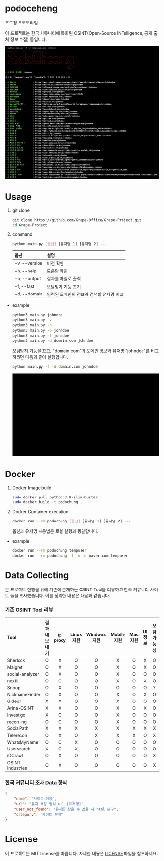 # podoceheng
포도청 프로토타입

이 프로젝트는 한국 커뮤니티에 특화된 OSINT(Open-Source INTelligence, 공개 출처 정보 수집) 툴입니다.

![image](./img_sample.png)

# Usage
1. git clone
    ```bash
    git clone https://github.com/Grape-Office/Grape-Project.git
    cd Grape-Project
    ```
2. command
    ```bash
    python main.py [옵션] [유저명 1] [유저명 2] ...
    ```
    |옵션|설명|
    |:--|:--|
    |-v, --version|버전 확인|
    |-h, --help|도움말 확인|
    |-o, --output|결과를 파일로 출력|
    |-f, --fast|오탐방지 기능 끄기|
    |-d, --domain|입력된 도메인의 정보와 검색할 유저명 비교|

- example
    ```bash
    python3 main.py johndoe
    python3 main.py -v
    python3 main.py -h
    python3 main.py -o johndoe
    python3 main.py -f johndoe
    python3 main.py -d domain.com johndoe
    ```

    오탐방지 기능을 끄고, "domain.com"의 도메인 정보와 유저명 "johndoe"를 비교하려면 다음과 같이 실행합니다.
    ```bash
    python main.py -f -d domain.com johndoe
    ```

    ![mov](./mov_sample.gif)

# Docker
1. Docker Image build
    ```bash
    sudo docker pull python:3.9-slim-buster
    sudo docker build -t podochung .
    ```
2. Docker Container execution
    ```bash
    docker run --rm podochung [옵션] [유저명 1] [유저명 2] ...
    ```
    
    옵션과 유저명 사용법은 로컬 실행과 동일합니다.

- example
    ```bash
    docker run --rm podochung tempuser
    docker run --rm podochung -f -o -d naver.com tempuser
    ```

# Data Collecting
본 프로젝트 진행을 위해 기존에 존재하는 OSINT Tool을 리뷰하고 한국 커뮤니티 사이트 들을 조사했습니다. 이를 정리한 내용은 다음과 같습니다.

### 기존 OSINT Tool 리뷰
|Tool|결과 내보내기|ip proxy|Linux 지원|Windows 지원|Mobile 지원|Mac 지원|UI 정보|오탐 가능성|
|:--|:--:|:--:|:--:|:--:|:--:|:--:|:--:|:--:|
|Sherlock|O|X|O|O|X|O|X|O|
|Maigret|O|X|O|O|X|O|X|O|
|social-analyzer|O|X|O|O|X|O|O|O|
|nexfil|O|O|O|O|X|O|X|O|
|Snoop|O|X|O|O|O|O|O|?|
|NicknameFinder|O|X|O|O|X|O|X|O|
|Gideon|X|X|O|O|X|O|O|O|
|Arina-OSINT|X|X|O|O|X|O|X|O|
|Investigo|X|O|O|O|X|O|O|O|
|recon-ng|O|O|O|O|X|O|O|O|
|SocialPath|X|X|X|X|X|X|X|X|
|Telerecon|O|X|O|X|X|X|O|X|
|WhatsMyName|O|O|X|O|O|O|O|O|
|Usersearch|X|O|X|O|O|O|O|O|
|iDCrawl|O|X|O|O|O|O|O|X|
|OSINT Industries|O|X|O|O|O|O|O|X|

### 한국 커뮤니티 조사 Data 형식
```json
{
    "name": "사이트 이름",
    "url": "유저 매핑 형식 url {유저명}",
    "user_not_found": "유저를 찾을 수 없을 시 html 문구",
    "category": "사이트 분류"
}
```

# License
이 프로젝트는 MIT License를 따릅니다. 자세한 내용은 [LICENSE](LICENSE) 파일을 참조하세요.
